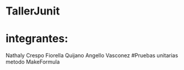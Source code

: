 # TallerJunit
# integrantes:
Nathaly Crespo
Fiorella Quijano
Angello Vasconez
#Pruebas unitarias 
metodo MakeFormula


